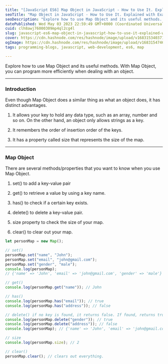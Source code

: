 ```yaml
---
title: "[JavaScript ES6] Map Object in JavaScript - How to Use It. Explained with Examples."
seoTitle: "Map Object in JavaScript - How to Use It. Explained with Examples."
seoDescription: "Explore how to use Map Object and its useful methods. With Map Object, you can program more efficiently when dealing with an object."
datePublished: Wed May 03 2023 22:59:49 GMT+0000 (Coordinated Universal Time)
cuid: clh8awj76000309mp4ql2cg4l
slug: javascript-es6-map-object-in-javascript-how-to-use-it-explained-with-examples
cover: https://cdn.hashnode.com/res/hashnode/image/upload/v1683153403718/b993752f-33ac-413b-9f07-9b19f2833b25.png
ogImage: https://cdn.hashnode.com/res/hashnode/image/upload/v1683154746157/36d83ddd-dcd2-456b-81ac-38656e60fb3b.png
tags: programming-blogs, javascript, web-development, es6, map

---
```


Explore how to use Map Object and its useful methods. With Map Object, you can program more efficiently when dealing with an object.

---

### Introduction

Even though Map Object does a similar thing as what an object does, it has distinct advantages.

1. It allows your key to hold any data type, such as an array, number and so on. On the other hand, an object only allows strings as a key.
    
2. It remembers the order of insertion order of the keys.
    
3. It has a property called size that represents the size of the map.
    

---

### Map Object

There are several methods/properties that you want to know when you use Map Object.

1. set() to add a key-value pair
    
2. get() to retrieve a value by using a key name.
    
3. has() to check if a certain key exists.
    
4. delete() to delete a key-value pair.
    
5. size property to check the size of your map.
    
6. clear() to clear out your map.
    

```javascript
let personMap = new Map();

// set()
personMap.set("name", "John");
personMap.set("email", "john@gmail.com");
personMap.set("gender", "male");
console.log(personMap);
// {'name' => 'John', 'email' => 'john@gmail.com', 'gender' => 'male'}

// get()
console.log(personMap.get("name")); // John

// has()
console.log(personMap.has("email")); // true
console.log(personMap.has("address")); // false

// delete() if no key is found, it returns false. If found, returns true.
console.log(personMap.delete("gender")); // true
console.log(personMap.delete("address")); // false
console.log(personMap); // {'name' => 'John', 'email' => 'john@gmail.com'}

// size
console.log(personMap.size); // 2

// clear()
personMap.clear(); // clears out everything.
```